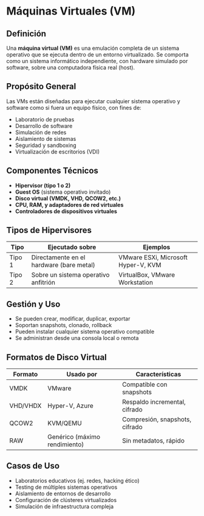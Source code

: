 # Máquinas Virtuales (VM)

## Definición

Una **máquina virtual (VM)** es una emulación completa de un sistema operativo que se ejecuta dentro de un entorno virtualizado. Se comporta como un sistema informático independiente, con hardware simulado por software, sobre una computadora física real (host).

## Propósito General

Las VMs están diseñadas para ejecutar cualquier sistema operativo y software como si fuera un equipo físico, con fines de:

- Laboratorio de pruebas
- Desarrollo de software
- Simulación de redes
- Aislamiento de sistemas
- Seguridad y sandboxing
- Virtualización de escritorios (VDI)

## Componentes Técnicos

- **Hipervisor (tipo 1 o 2)**
- **Guest OS** (sistema operativo invitado)
- **Disco virtual (VMDK, VHD, QCOW2, etc.)**
- **CPU, RAM, y adaptadores de red virtuales**
- **Controladores de dispositivos virtuales**

## Tipos de Hipervisores

| Tipo    | Ejecutado sobre        | Ejemplos                         |
|---------|-------------------------|----------------------------------|
| Tipo 1  | Directamente en el hardware (bare metal) | VMware ESXi, Microsoft Hyper-V, KVM |
| Tipo 2  | Sobre un sistema operativo anfitrión     | VirtualBox, VMware Workstation   |

## Gestión y Uso

- Se pueden crear, modificar, duplicar, exportar
- Soportan snapshots, clonado, rollback
- Pueden instalar cualquier sistema operativo compatible
- Se administran desde una consola local o remota

## Formatos de Disco Virtual

| Formato | Usado por               | Características                     |
|---------|--------------------------|-------------------------------------|
| VMDK    | VMware                   | Compatible con snapshots            |
| VHD/VHDX| Hyper-V, Azure           | Respaldo incremental, cifrado       |
| QCOW2   | KVM/QEMU                 | Compresión, snapshots, cifrado      |
| RAW     | Genérico (máximo rendimiento) | Sin metadatos, rápido           |

## Casos de Uso

- Laboratorios educativos (ej. redes, hacking ético)
- Testing de múltiples sistemas operativos
- Aislamiento de entornos de desarrollo
- Configuración de clústeres virtualizados
- Simulación de infraestructura compleja
